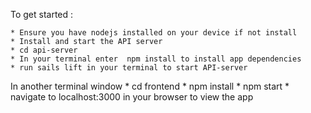 To get started :
    
    * Ensure you have nodejs installed on your device if not install
    * Install and start the API server
    * cd api-server
    * In your terminal enter  npm install to install app dependencies
    * run sails lift in your terminal to start API-server

In another terminal window
    * cd frontend
    * npm install
    * npm start
    * navigate to localhost:3000 in your browser to view the app
